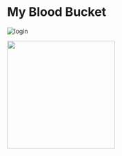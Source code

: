 # My Blood Bucket
![login](https://user-images.githubusercontent.com/56845958/126059856-12692385-bc0a-443a-9d01-3ce4d9ff6369.gif)

<img src="https://user-images.githubusercontent.com/56845958/126059856-12692385-bc0a-443a-9d01-3ce4d9ff6369.gif" width="250" height="250"/>
